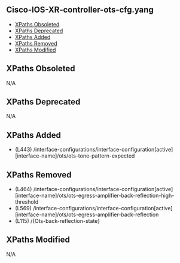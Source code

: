 ## Cisco-IOS-XR-controller-ots-cfg.yang

- [XPaths Obsoleted](#xpaths-obsoleted)
- [XPaths Deprecated](#xpaths-deprecated)
- [XPaths Added](#xpaths-added)
- [XPaths Removed](#xpaths-removed)
- [XPaths Modified](#xpaths-modified)

## XPaths Obsoleted

N/A

## XPaths Deprecated

N/A

## XPaths Added

- (L443)	/interface-configurations/interface-configuration[active][interface-name]/ots/ots-tone-pattern-expected

## XPaths Removed

- (L464)	/interface-configurations/interface-configuration[active][interface-name]/ots/ots-egress-amplifier-back-reflection-high-threshold
- (L569)	/interface-configurations/interface-configuration[active][interface-name]/ots/ots-egress-amplifier-back-reflection
- (L115)	/{Ots-back-reflection-state}

## XPaths Modified

N/A

